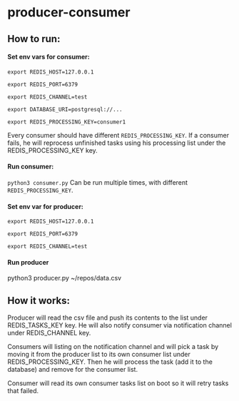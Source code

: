 # producer-consumer

## **How to run:**

#### Set env vars for consumer:

`export REDIS_HOST=127.0.0.1`

`export REDIS_PORT=6379`

`export REDIS_CHANNEL=test`

`export DATABASE_URI=postgresql://...`

`export REDIS_PROCESSING_KEY=consumer1`

Every consumer should have different `REDIS_PROCESSING_KEY`. If a consumer fails, he will reprocess unfinished tasks using his processing list under the REDIS_PROCESSING_KEY key.

#### Run consumer:
`python3 consumer.py`
Can be run multiple times, with different `REDIS_PROCESSING_KEY`.

#### Set env var for producer:

`export REDIS_HOST=127.0.0.1`

`export REDIS_PORT=6379`

`export REDIS_CHANNEL=test`

#### Run producer
python3 producer.py ~/repos/data.csv
 
 
## **How it works:**
Producer will read the csv file and push its contents to the list under REDIS_TASKS_KEY key. He will also notify consumer via notification channel under REDIS_CHANNEL key.

Consumers will listing on the notification channel and will pick a task by moving it from the producer list to its own consumer list under REDIS_PROCESSING_KEY. Then he will process the task (add it to the database) and remove for the consumer list.

Consumer will read its own consumer tasks list on boot so it will retry tasks that failed.